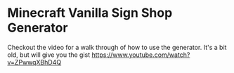 # Minecraft Vanilla Sign Shop Generator
Checkout the video for a walk through of how to use the generator. It's a bit old, but will give you the gist https://www.youtube.com/watch?v=ZPwwqXBhD4Q
